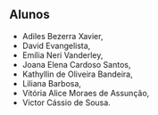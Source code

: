 ## Alunos

- Adiles Bezerra Xavier,
- David Evangelista,
- Emília Neri Vanderley,
- Joana Elena Cardoso Santos,
- Kathyllin de Oliveira Bandeira,
- Liliana Barbosa,
- Vitória Alice Moraes de Assunção,
- Victor Cássio de Sousa.
